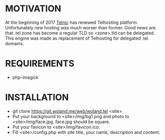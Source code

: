 # MOTIVATION
At the beginning of 2017 [Telnic](https://www.do.tel/) has renewed Telhosting platform. Unfortunately new hosting was much worser than former. Good news are that .tel zone has become a regular TLD so \<zone>.tld can be delegated. This engine was made as replacement of Telhosting for delegated .tel domains.

# REQUIREMENTS

* php-imagick

# INSTALLATION

* git clone https://git.woland.me/web/woland.tel \<site>
* Put your background to \<site>/img/bg1.png and photo to \<site>/img/face.jpg. face.jpg should be square.	
* Put your favicon to \<site>/img/favicon.ico.
* Fill \<site>/config.php with site title, your name, description and content.
